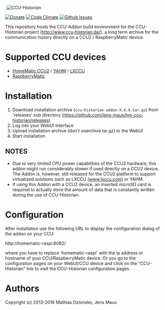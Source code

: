 &nbsp;![CCU-Historian](https://github.com/jens-maus/hm-ccu-historian/raw/master/ccu-historian-logo.png)

[![Donate](https://img.shields.io/badge/Donate-PayPal-green.svg)](https://www.paypal.com/cgi-bin/webscr?cmd=_s-xclick&hosted_button_id=SF4BR9ZE2JUBS)
[![Code Climate](https://codeclimate.com/github/jens-maus/cuxd/badges/gpa.svg)](https://codeclimate.com/github/jens-maus/hm-ccu-historian)
[![Github Issues](http://githubbadges.herokuapp.com/jens-maus/hm-ccu-historian/issues.svg)](https://github.com/jens-maus/hm-ccu-historian/issues)

This repository hosts the CCU-Addon build environment for the CCU-Historian project (http://www.ccu-historian.de/), a long term archive for the communication history directly on a CCU2 / RaspberryMatic device.

# Supported CCU devices
* [HomeMatic CCU2](http://www.eq-3.de/produkt-detail-zentralen-und-gateways/items/homematic-zentrale-ccu-2.html) / [YAHM](https://github.com/leonsio/YAHM) / [LXCCU](http://www.lxccu.com/)
* [RaspberryMatic](https://github.com/jens-maus/RaspberryMatic)

# Installation
1. Download installation archive (```ccu-historian-addon-X.X.X.tar.gz```) from 'releases' sub directory (https://github.com/jens-maus/hm-ccu-historian/releases)
2. Log into your WebUI interface
3. Upload installation archive (don't unarchive tar.gz) to the WebUI
4. Start installation

## NOTES
* Due to very limited CPU power capabilities of the CCU2 hardware, this addon might run considerably slower if used directly on a CCU2 device. The Addon is, however, still released for the CCU2 platform to support virtualized solutions such as LXCCU (www.lxccu.com) or YAHM.
* If using this Addon with a CCU2 device, an inserted microSD card is required to actually store the amount of data that is constantly written during the use of CCU-Historian.

# Configuration
After installation use the following URL to display the configuration dialog of the addon on your CCU:

http://homematic-raspi:8082/

where you have to replace 'homematic-raspi' with the ip address or hostname of your CCU/RaspberryMatic device. Or you go to the configuration pages on your WebUI/CCU device and click on the "CCU-Historian" link to visit the CCU-Historian configuration pages.

# Authors
Copyright (c) 2013-2016 Mathias Dzionsko, Jens Maus
